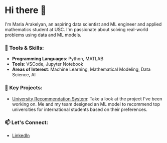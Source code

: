 # Hi there 👋

I'm Maria Arakelyan, an aspiring data scientist and ML engineer and applied mathematics student at USC. I'm passionate about solving real-world problems using data and ML models.

### 🔧 Tools & Skills:
- **Programming Languages**: Python, MATLAB
- **Tools**: VSCode, Jupyter Notebook
- **Areas of Interest**: Machine Learning, Mathematical Modeling, Data Science, AI

### 🌟 Key Projects:
- [University Recommendation System](https://github.com/saciva-team-2b/Saciva-University-Recommendation-System-2B/tree/main#:~:text=last%20week-,README.md,-update%20wording): Take a look at the project I've been working on. Me and my team designed an ML model to recommend top universities for international students based on their preferences.

### 📫 Let's Connect:
- [LinkedIn](www.linkedin.com/in/maria-arakelyan22)

